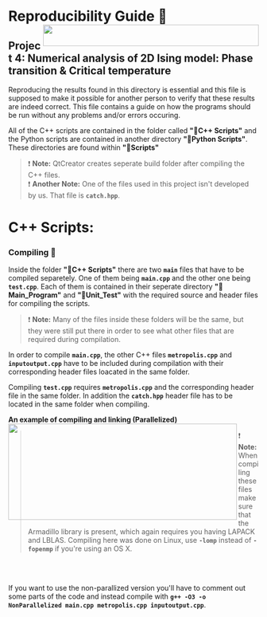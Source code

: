# Reproducibility Guide :closed_book: <img align ="right" width="434" height="43" src="https://user-images.githubusercontent.com/54407312/68308291-e97ed600-00ac-11ea-829f-992cf0c9a1eb.gif">

## Project 4: Numerical analysis of 2D Ising model: Phase transition & Critical temperature

Reproducing the results found in this directory is essential and this file is supposed
to make it possible for another person to verify that these results are indeed correct.
This file contains a guide on how the programs should be run without any problems and/or errors occuring.

All of the C++ scripts are contained in the folder called **":file_folder:C++ Scripts"** and the Python scripts are contained in another directory **":file_folder:Python Scripts"**. These directories are found within  **":file_folder:Scripts"**

> :exclamation: **Note:** QtCreator creates seperate build folder after compiling the C++ files.   
> :exclamation: **Another Note:** One of the files used in this project isn't developed by us. That file is **``catch.hpp``**.

# C++ Scripts:
### Compiling :link:
Inside the folder **":file_folder:C++ Scripts"** there are two **``main``** files that have to be compiled separetely. One of them being 
**``main.cpp``** and the other one being **``test.cpp``**. Each of them is contained in their seperate directory **":file_folder:Main_Program"** and **":file_folder:Unit_Test"** with the required source and header files for compiling the scripts.

> :exclamation: **Note:** Many of the files inside these folders will be the same, but they were still put there in order to see what other files that are required during compilation.

In order to compile **``main.cpp``**, the other C++ files **``metropolis.cpp``** and **``inputoutput.cpp``** have to be included during compilation with their corresponding header files loacated in the same folder.

Compiling **``test.cpp``** requires **``metropolis.cpp``** and the corresponding header file in the same folder. In addition the **``catch.hpp``** header file has to be located in the same folder when compiling.

**An example of compiling and linking (Parallelized)**  
<img align = "left" width="460" height="193" src="https://user-images.githubusercontent.com/54407312/69148288-3ebade80-0ad4-11ea-8e64-693c481454ba.gif">  

> :exclamation: **Note:** When compiling these files make sure that the Armadillo library is present, which again requires you having LAPACK and LBLAS. Compiling here was done on Linux, use **``-lomp``** instead of **``-fopenmp``** if you're using an OS X.
<br/>
<br/>
  
If you want to use the non-parallized version you'll have to comment out some parts of the code and instead compile with **``g++ -O3 -o NonParallelized main.cpp metropolis.cpp inputoutput.cpp``**.
